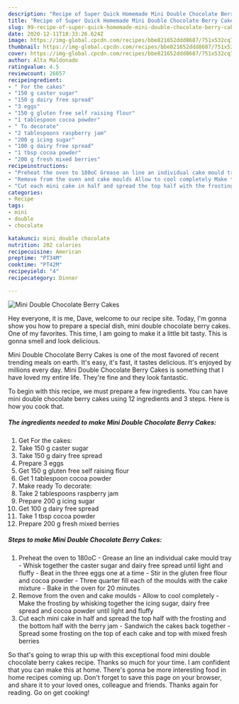 ```yaml
---
description: "Recipe of Super Quick Homemade Mini Double Chocolate Berry Cakes"
title: "Recipe of Super Quick Homemade Mini Double Chocolate Berry Cakes"
slug: 99-recipe-of-super-quick-homemade-mini-double-chocolate-berry-cakes
date: 2020-12-11T18:33:26.624Z
image: https://img-global.cpcdn.com/recipes/bbe821652ddd8687/751x532cq70/mini-double-chocolate-berry-cakes-recipe-main-photo.jpg
thumbnail: https://img-global.cpcdn.com/recipes/bbe821652ddd8687/751x532cq70/mini-double-chocolate-berry-cakes-recipe-main-photo.jpg
cover: https://img-global.cpcdn.com/recipes/bbe821652ddd8687/751x532cq70/mini-double-chocolate-berry-cakes-recipe-main-photo.jpg
author: Alta Maldonado
ratingvalue: 4.5
reviewcount: 26657
recipeingredient:
- " For the cakes"
- "150 g caster sugar"
- "150 g dairy free spread"
- "3 eggs"
- "150 g gluten free self raising flour"
- "1 tablespoon cocoa powder"
- " To decorate"
- "2 tablespoons raspberry jam"
- "200 g icing sugar"
- "100 g dairy free spread"
- "1 tbsp cocoa powder"
- "200 g fresh mixed berries"
recipeinstructions:
- "Preheat the oven to 180oC Grease an line an individual cake mould tray Whisk together the caster sugar and dairy free spread until light and fluffy Beat in the three eggs one at a time Stir in the gluten free flour and cocoa powder Three quarter fill each of the moulds with the cake mixture Bake in the oven for 20 minutes"
- "Remove from the oven and cake moulds Allow to cool completely Make the frosting by whisking together the icing sugar, dairy free spread and cocoa powder until light and fluffy"
- "Cut each mini cake in half and spread the top half with the frosting and the bottom half with the berry jam Sandwich the cakes back together Spread some frosting on the top of each cake and top with mixed fresh berries"
categories:
- Recipe
tags:
- mini
- double
- chocolate

katakunci: mini double chocolate 
nutrition: 202 calories
recipecuisine: American
preptime: "PT34M"
cooktime: "PT42M"
recipeyield: "4"
recipecategory: Dinner

---
```



![Mini Double Chocolate Berry Cakes](https://img-global.cpcdn.com/recipes/bbe821652ddd8687/751x532cq70/mini-double-chocolate-berry-cakes-recipe-main-photo.jpg)

Hey everyone, it is me, Dave, welcome to our recipe site. Today, I'm gonna show you how to prepare a special dish, mini double chocolate berry cakes. One of my favorites. This time, I am going to make it a little bit tasty. This is gonna smell and look delicious.



Mini Double Chocolate Berry Cakes is one of the most favored of recent trending meals on earth. It's easy, it's fast, it tastes delicious. It's enjoyed by millions every day. Mini Double Chocolate Berry Cakes is something that I have loved my entire life. They're fine and they look fantastic.


To begin with this recipe, we must prepare a few ingredients. You can have mini double chocolate berry cakes using 12 ingredients and 3 steps. Here is how you cook that.

<!--inarticleads1-->

##### The ingredients needed to make Mini Double Chocolate Berry Cakes:

1. Get  For the cakes:
1. Take 150 g caster sugar
1. Take 150 g dairy free spread
1. Prepare 3 eggs
1. Get 150 g gluten free self raising flour
1. Get 1 tablespoon cocoa powder
1. Make ready  To decorate:
1. Take 2 tablespoons raspberry jam
1. Prepare 200 g icing sugar
1. Get 100 g dairy free spread
1. Take 1 tbsp cocoa powder
1. Prepare 200 g fresh mixed berries




<!--inarticleads2-->

##### Steps to make Mini Double Chocolate Berry Cakes:

1. Preheat the oven to 180oC - Grease an line an individual cake mould tray - Whisk together the caster sugar and dairy free spread until light and fluffy - Beat in the three eggs one at a time - Stir in the gluten free flour and cocoa powder - Three quarter fill each of the moulds with the cake mixture - Bake in the oven for 20 minutes
1. Remove from the oven and cake moulds - Allow to cool completely - Make the frosting by whisking together the icing sugar, dairy free spread and cocoa powder until light and fluffy
1. Cut each mini cake in half and spread the top half with the frosting and the bottom half with the berry jam - Sandwich the cakes back together - Spread some frosting on the top of each cake and top with mixed fresh berries




So that's going to wrap this up with this exceptional food mini double chocolate berry cakes recipe. Thanks so much for your time. I am confident that you can make this at home. There's gonna be more interesting food in home recipes coming up. Don't forget to save this page on your browser, and share it to your loved ones, colleague and friends. Thanks again for reading. Go on get cooking!
